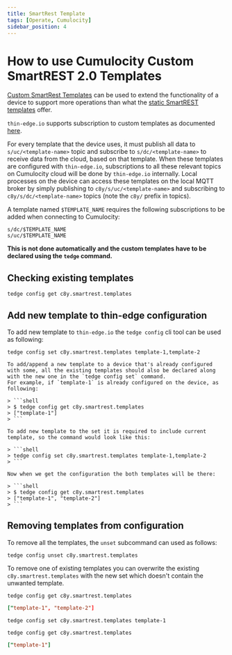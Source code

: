 ```yaml
---
title: SmartRest Template
tags: [Operate, Cumulocity]
sidebar_position: 4
---
```


# How to use Cumulocity Custom SmartREST 2.0 Templates

[Custom SmartRest Templates](https://cumulocity.com/guides/reference/smartrest-two) can be used to extend the functionality of a device to support more operations than what the [static SmartREST templates](https://cumulocity.com/guides/reference/smartrest-two/#mqtt-static-templates) offer.

`thin-edge.io` supports subscription to custom templates as documented [here](https://cumulocity.com/guides/users-guide/device-management/#smartrest-templates).

For every template that the device uses, it must publish all data to `s/uc/<template-name>` topic and subscribe to `s/dc/<template-name>` to receive data from the cloud, based on that template.
When these templates are configured with `thin-edge.io`, subscriptions to all these relevant topics on Cumulocity cloud will be done by `thin-edge.io` internally.
Local processes on the device can access these templates on the local MQTT broker by simply publishing to `c8y/s/uc/<template-name>` and subscribing to `c8y/s/dc/<template-name>` topics (note the `c8y/` prefix in topics).

A template named `$TEMPLATE_NAME` requires the following subscriptions to be added when connecting to Cumulocity:

```plain
s/dc/$TEMPLATE_NAME
s/uc/$TEMPLATE_NAME
```

**This is not done automatically and the custom templates have to be declared using the `tedge` command.**

## Checking existing templates

```shell
tedge config get c8y.smartrest.templates
```

## Add new template to thin-edge configuration

To add new template to `thin-edge.io` the `tedge config` cli tool can be used as following:

```shell
tedge config set c8y.smartrest.templates template-1,template-2
```

```admonish note
To add/append a new template to a device that's already configured with some, all the existing templates should also be declared along with the new one in the `tedge config set` command.
For example, if `template-1` is already configured on the device, as following:

> ```shell
> $ tedge config get c8y.smartrest.templates
> ["template-1"]
> ```

To add new template to the set it is required to include current template, so the command would look like this:

> ```shell
> tedge config set c8y.smartrest.templates template-1,template-2
> ```

Now when we get the configuration the both templates will be there:

> ```shell
> $ tedge config get c8y.smartrest.templates
> ["template-1", "template-2"]
> ```
```

## Removing templates from configuration

To remove all the templates, the `unset` subcommand can used as follows:

```shell
tedge config unset c8y.smartrest.templates
```

To remove one of existing templates you can overwrite the existing `c8y.smartrest.templates` with the new set which doesn't contain the unwanted template.

```shell
tedge config get c8y.smartrest.templates
```

```toml
["template-1", "template-2"]
```

```shell
tedge config set c8y.smartrest.templates template-1
```

```shell
tedge config get c8y.smartrest.templates
```

```toml
["template-1"]
```
